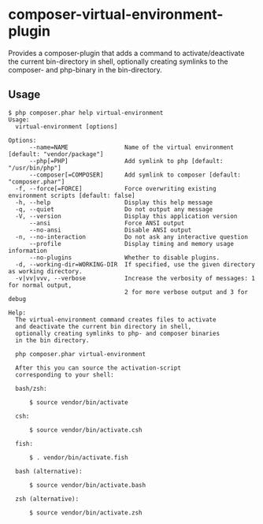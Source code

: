 # composer-virtual-environment-plugin

Provides a composer-plugin that adds a command to activate/deactivate the current bin-directory
in shell, optionally creating symlinks to the composer- and php-binary in the bin-directory.

## Usage

    $ php composer.phar help virtual-environment
    Usage:
      virtual-environment [options]
    
    Options:
          --name=NAME                Name of the virtual environment [default: "vendor/package"]
          --php[=PHP]                Add symlink to php [default: "/usr/bin/php"]
          --composer[=COMPOSER]      Add symlink to composer [default: "composer.phar"]
      -f, --force[=FORCE]            Force overwriting existing environment scripts [default: false]
      -h, --help                     Display this help message
      -q, --quiet                    Do not output any message
      -V, --version                  Display this application version
          --ansi                     Force ANSI output
          --no-ansi                  Disable ANSI output
      -n, --no-interaction           Do not ask any interactive question
          --profile                  Display timing and memory usage information
          --no-plugins               Whether to disable plugins.
      -d, --working-dir=WORKING-DIR  If specified, use the given directory as working directory.
      -v|vv|vvv, --verbose           Increase the verbosity of messages: 1 for normal output,
                                     2 for more verbose output and 3 for debug
    
    Help:
      The virtual-environment command creates files to activate
      and deactivate the current bin directory in shell,
      optionally creating symlinks to php- and composer binaries
      in the bin directory.
      
      php composer.phar virtual-environment
      
      After this you can source the activation-script
      corresponding to your shell:
      
      bash/zsh:
      
          $ source vendor/bin/activate
      
      csh:
      
          $ source vendor/bin/activate.csh
      
      fish:
      
          $ . vendor/bin/activate.fish
      
      bash (alternative):
      
          $ source vendor/bin/activate.bash
      
      zsh (alternative):
      
          $ source vendor/bin/activate.zsh

